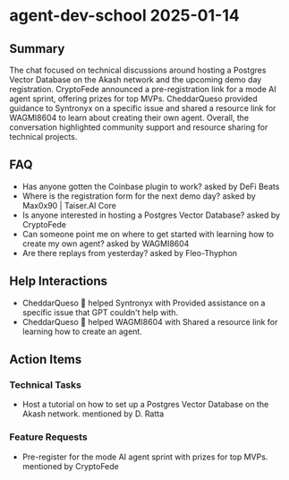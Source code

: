 # agent-dev-school 2025-01-14

## Summary
The chat focused on technical discussions around hosting a Postgres Vector Database on the Akash network and the upcoming demo day registration. CryptoFede announced a pre-registration link for a mode AI agent sprint, offering prizes for top MVPs. CheddarQueso provided guidance to Syntronyx on a specific issue and shared a resource link for WAGMI8604 to learn about creating their own agent. Overall, the conversation highlighted community support and resource sharing for technical projects.

## FAQ
- Has anyone gotten the Coinbase plugin to work? asked by DeFi Beats
- Where is the registration form for the next demo day? asked by Max0x90 | Taiser.AI Core
- Is anyone interested in hosting a Postgres Vector Database? asked by CryptoFede
- Can someone point me on where to get started with learning how to create my own agent? asked by WAGMI8604
- Are there replays from yesterday? asked by Fleo-Thyphon

## Help Interactions
- CheddarQueso 🧀 helped Syntronyx with Provided assistance on a specific issue that GPT couldn't help with.
- CheddarQueso 🧀 helped WAGMI8604 with Shared a resource link for learning how to create an agent.

## Action Items

### Technical Tasks
- Host a tutorial on how to set up a Postgres Vector Database on the Akash network. mentioned by D. Ratta

### Feature Requests
- Pre-register for the mode AI agent sprint with prizes for top MVPs. mentioned by CryptoFede